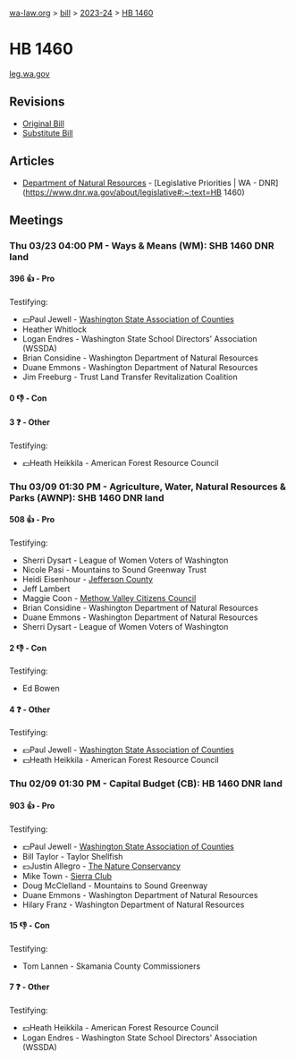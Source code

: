 [wa-law.org](/) > [bill](/bill/) > [2023-24](/bill/2023-24/) > [HB 1460](/bill/2023-24/hb/1460/)

# HB 1460
[leg.wa.gov](https://app.leg.wa.gov/billsummary?BillNumber=1460&Year=2023&Initiative=false)

## Revisions
* [Original Bill](1/)
* [Substitute Bill](S/)

## Articles
* [Department of Natural Resources](/org/department_of_natural_resources/) - [Legislative Priorities | WA - DNR](https://www.dnr.wa.gov/about/legislative#:~:text=HB 1460)

## Meetings
### Thu 03/23 04:00 PM - Ways & Means (WM): SHB 1460 DNR land
#### 396 👍 - Pro
Testifying:
* 💵Paul Jewell - [Washington State Association of Counties](/org/washington_state_association_of_counties/)
* Heather Whitlock
* Logan Endres - Washington State School Directors' Association (WSSDA)
* Brian Considine - Washington Department of Natural Resources
* Duane Emmons - Washington Department of Natural Resources
* Jim Freeburg - Trust Land Transfer Revitalization Coalition

#### 0 👎 - Con

#### 3 ❓ - Other
Testifying:
* 💵Heath Heikkila - American Forest Resource Council

### Thu 03/09 01:30 PM - Agriculture, Water, Natural Resources & Parks (AWNP): SHB 1460 DNR land
#### 508 👍 - Pro
Testifying:
* Sherri Dysart - League of Women Voters of Washington
* Nicole Pasi - Mountains to Sound Greenway Trust
* Heidi Eisenhour - [Jefferson County](/org/jefferson_county/)
* Jeff Lambert
* Maggie Coon - [Methow Valley Citizens Council](/org/methow_valley_citizens_council/)
* Brian Considine - Washington Department of Natural Resources
* Duane Emmons - Washington Department of Natural Resources
* Sherri Dysart - League of Women Voters of Washington

#### 2 👎 - Con
Testifying:
* Ed Bowen

#### 4 ❓ - Other
Testifying:
* 💵Paul Jewell - [Washington State Association of Counties](/org/washington_state_association_of_counties/)
* 💵Heath Heikkila - American Forest Resource Council

### Thu 02/09 01:30 PM - Capital Budget (CB): HB 1460 DNR land
#### 903 👍 - Pro
Testifying:
* 💵Paul Jewell - [Washington State Association of Counties](/org/washington_state_association_of_counties/)
* Bill Taylor - Taylor Shellfish
* 💵Justin Allegro - [The Nature Conservancy](/org/the_nature_conservancy/)
* Mike Town - [Sierra Club](/org/sierra_club/)
* Doug McClelland - Mountains to Sound Greenway
* Duane Emmons - Washington Department of Natural Resources
* Hilary Franz - Washington Department of Natural Resources

#### 15 👎 - Con
Testifying:
* Tom Lannen - Skamania County Commissioners

#### 7 ❓ - Other
Testifying:
* 💵Heath Heikkila - American Forest Resource Council
* Logan Endres - Washington State School Directors' Association (WSSDA)
